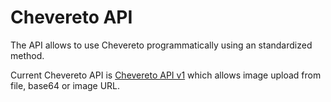 # Chevereto API

The API allows to use Chevereto programmatically using an standardized method.

Current Chevereto API is [Chevereto API v1](./V1.md) which allows image upload from file, base64 or image URL.
